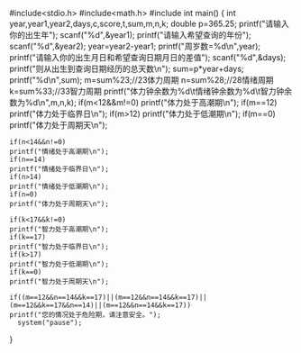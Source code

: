 #include<stdio.h>
#include<math.h>
#include<iostream>
int main()
{ int year,year1,year2,days,c,score,t,sum,m,n,k;
     double p=365.25;
      printf("请输入你的出生年");
	  scanf("%d",&year1);
	  printf("请输入希望查询的年份");
	  scanf("%d",&year2);
	  year=year2-year1;
	  printf("周岁数=%d\n",year);
	  printf("请输入你的出生月日和希望查询日期月日的差值");
	  scanf("%d",&days);
	  printf("则从出生到查询日期经历的总天数\n");
	  sum=p*year+days;
	  printf("%d\n",sum);
	  m=sum%23;//23体力周期
	  n=sum%28;//28情绪周期
	  k=sum%33;//33智力周期
	  printf("体力钟余数为%d\t情绪钟余数为%d\t智力钟余数为%d\n",m,n,k);
	  if(m<12&&m!=0)
	printf("体力处于高潮期\n");
	if(m==12)
	printf("体力处于临界日\n");
	if(m>12)
	printf("体力处于低潮期\n");
	if(m==0)
	printf("体力处于周期天\n");
	
	if(n<14&&n!=0)
	printf("情绪处于高潮期\n");
	if(n==14)
	printf("情绪处于临界日\n");
	if(n>14) 
	printf("情绪处于低潮期\n");
	if(n=0)	
	printf("体力处于周期天\n");
	
	if(k<17&&k!=0)
	printf("智力处于高潮期\n");
	if(k==17)
	printf("智力处于临界日\n");
	if(k>17)
	printf("智力处于低潮期\n");
	if(k==0) 
	printf("智力处于周期天\n");

	if((m==12&&n==14&&k==17)||(m==12&&n==14&&k==17)||(m==12&&k==17&&n==14)||(m==12&&n==14&&k==17))
	printf("您的情况处于危险期，请注意安全。");
	  system("pause");
}
